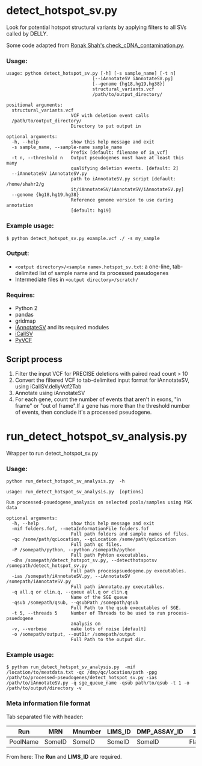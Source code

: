 # detect_hotspot_sv.py

Look for potential hotspot structural variants by applying filters to all SVs called by DELLY.

Some code adapted from [Ronak Shah's check_cDNA_contamination.py](https://github.com/rhshah/Miscellaneous/blob/master/check_cDNA_contamination.py).


### Usage:
```
usage: python detect_hotspot_sv.py [-h] [-s sample_name] [-t n]
                                [--iAnnotateSV iAnnotateSV.py]
                                [--genome {hg18,hg19,hg38}]
                                structural_variants.vcf
                                /path/to/output_directory/

positional arguments:
  structural_variants.vcf
                        VCF with deletion event calls
  /path/to/output_directory/
                        Directory to put output in

optional arguments:
  -h, --help            show this help message and exit
  -s sample_name, --sample-name sample_name
                        Prefix [default: filename of in_vcf]
  -t n, --threshold n   Output pseudogenes must have at least this many
                        qualifying deletion events. [default: 2]
  --iAnnotateSV iAnnotateSV.py
                        path to iAnnotateSV.py script [default: /home/shahr2/g
                        it/iAnnotateSV/iAnnotateSV/iAnnotateSV.py]
  --genome {hg18,hg19,hg38}
                        Reference genome version to use during annotation
                        [default: hg19]
```


### Example usage:
```
$ python detect_hotspot_sv.py example.vcf ./ -s my_sample
```


### Output:
- `<output directory>/<sample name>.hotspot_sv.txt`: a one-line, tab-delimited list of sample name and its processed pseudogenes
- Intermediate files in `<output directory>/scratch/`


### Requires:
- Python 2
- pandas
- gridmap
- [iAnnotateSV](https://github.com/rhshah/iAnnotateSV) and its required modules
- [iCallSV](https://github.com/rhshah/iCallSV)
- [PyVCF](https://github.com/jamescasbon/PyVCF)

## Script process

1. Filter the input VCF for PRECISE deletions with paired read count > 10
2. Convert the filtered VCF to tab-delimited input format for iAnnotateSV, using iCallSV.dellyVcf2Tab
3. Annotate using iAnnotateSV
4. For each gene, count the number of events that aren't in exons, "in frame" or "out of frame".If a gene has more than the threshold number of events, then conclude it's a processed pseudogene.

# run_detect_hotspot_sv_analysis.py 

Wrapper to run detect_hotspot_sv.py 

### Usage:
```
python run_detect_hotspot_sv_analysis.py  -h

usage: run_detect_hotspot_sv_analysis.py  [options]

Run processed-psuedogene_analysis on selected pools/samples using MSK data

optional arguments:
  -h, --help            show this help message and exit
  -mif folders.fof, --metaInformationFile folders.fof
                        Full path folders and sample names of files.
  -qc /some/path/qcLocation, --qcLocation /some/path/qcLocation
                        Full path qc files.
  -P /somepath/python, --python /somepath/python
                        Full path Pyhton executables.
  -dhs /somepath/detect_hotspot_sv.py, --detecthotspotsv /somepath/detect_hotspot_sv.py
                        Full path processpsuedogene.py executables.
  -ias /somepath/iAnnotateSV.py, --iAnnotateSV /somepath/iAnnotateSV.py
                        Full path iAnnotate.py executables.
  -q all.q or clin.q, --queue all.q or clin.q
                        Name of the SGE queue
  -qsub /somepath/qsub, --qsubPath /somepath/qsub
                        Full Path to the qsub executables of SGE.
  -t 5, --threads 5     Number of Threads to be used to run process-psuedogene
                        analysis on
  -v, --verbose         make lots of noise [default]
  -o /somepath/output, --outDir /somepath/output
                        Full Path to the output dir.
```

### Example usage:
```
$ python run_detect_hotspot_sv_analysis.py  -mif /location/to/meatdata.txt -qc /dmp/qc/location/path -ppg /path/to/processed-pseudogenes/detect_hotspot_sv.py -ias /path/to/iAnnotateSV.py -q sge_queue_name -qsub path/to/qsub -t 1 -o /path/to/output/directory -v 
```

### Meta information file format

Tab separated file with header:

| Run  | MRN  | Mnumber  | LIMS_ID  | DMP_ASSAY_ID | 12245 |
|---|---|---|---|---|---|
|  PoolName | SomeID  | SomeID  |  SomeID |  SomeID | Flag(0,1)  |

From here:
The **Run** and **LIMS_ID** are required.